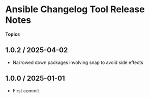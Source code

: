 # Ansible Changelog Tool Release Notes

**Topics**

## 1.0.2 / 2025-04-02

* Narrowed down packages involving snap to avoid side effects

## 1.0.0 / 2025-01-01

* First commit
